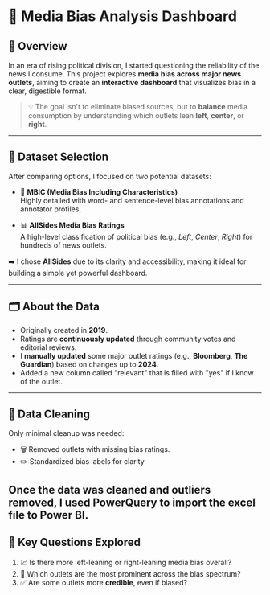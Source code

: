 # 📰 Media Bias Analysis Dashboard

## 📌 Overview

In an era of rising political division, I started questioning the reliability of the news I consume. This project explores **media bias across major news outlets**, aiming to create an **interactive dashboard** that visualizes bias in a clear, digestible format.

> 💡 The goal isn't to eliminate biased sources, but to **balance** media consumption by understanding which outlets lean **left**, **center**, or **right**.

---

## 📂 Dataset Selection

After comparing options, I focused on two potential datasets:

- 🧠 **MBIC (Media Bias Including Characteristics)**  
  Highly detailed with word- and sentence-level bias annotations and annotator profiles.

- 📊 **AllSides Media Bias Ratings**  
  A high-level classification of political bias (e.g., *Left*, *Center*, *Right*) for hundreds of news outlets.

➡️ I chose **AllSides** due to its clarity and accessibility, making it ideal for building a simple yet powerful dashboard.

---

## 🗂️ About the Data

- Originally created in **2019**.
- Ratings are **continuously updated** through community votes and editorial reviews.
- I **manually updated** some major outlet ratings (e.g., **Bloomberg**, **The Guardian**) based on changes up to **2024**.
- Added a new column called "relevant" that is filled with "yes" if I know of the outlet.

---

## 🔧 Data Cleaning

Only minimal cleanup was needed:

- 🗑️ Removed outlets with missing bias ratings.
- ✏️ Standardized bias labels for clarity  

Once the data was cleaned and outliers removed, I used PowerQuery to import the excel file to Power BI.
---

## 🎯 Key Questions Explored

1. 📈 Is there more left-leaning or right-leaning media bias overall?
2. 📰 Which outlets are the most prominent across the bias spectrum?
3. ✅ Are some outlets more **credible**, even if biased?
